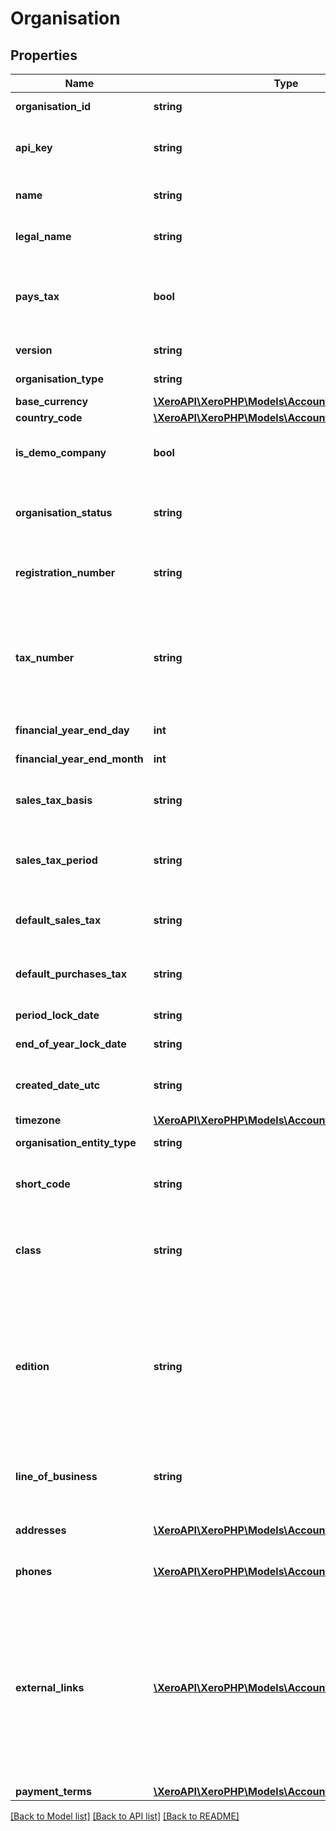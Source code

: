 # Organisation

## Properties
Name | Type | Description | Notes
------------ | ------------- | ------------- | -------------
**organisation_id** | **string** | Unique Xero identifier | [optional] 
**api_key** | **string** | Display a unique key used for Xero-to-Xero transactions | [optional] 
**name** | **string** | Display name of organisation shown in Xero | [optional] 
**legal_name** | **string** | Organisation name shown on Reports | [optional] 
**pays_tax** | **bool** | Boolean to describe if organisation is registered with a local tax authority i.e. true, false | [optional] 
**version** | **string** | See Version Types | [optional] 
**organisation_type** | **string** | Organisation Type | [optional] 
**base_currency** | [**\XeroAPI\XeroPHP\Models\Accounting\CurrencyCode**](CurrencyCode.md) |  | [optional] 
**country_code** | [**\XeroAPI\XeroPHP\Models\Accounting\CountryCode**](CountryCode.md) |  | [optional] 
**is_demo_company** | **bool** | Boolean to describe if organisation is a demo company. | [optional] 
**organisation_status** | **string** | Will be set to ACTIVE if you can connect to organisation via the Xero API | [optional] 
**registration_number** | **string** | Shows for New Zealand, Australian and UK organisations | [optional] 
**tax_number** | **string** | Shown if set. Displays in the Xero UI as Tax File Number (AU), GST Number (NZ), VAT Number (UK) and Tax ID Number (US &amp; Global). | [optional] 
**financial_year_end_day** | **int** | Calendar day e.g. 0-31 | [optional] 
**financial_year_end_month** | **int** | Calendar Month e.g. 1-12 | [optional] 
**sales_tax_basis** | **string** | The accounting basis used for tax returns. See Sales Tax Basis | [optional] 
**sales_tax_period** | **string** | The frequency with which tax returns are processed. See Sales Tax Period | [optional] 
**default_sales_tax** | **string** | The default for LineAmountTypes on sales transactions | [optional] 
**default_purchases_tax** | **string** | The default for LineAmountTypes on purchase transactions | [optional] 
**period_lock_date** | **string** | Shown if set. See lock dates | [optional] 
**end_of_year_lock_date** | **string** | Shown if set. See lock dates | [optional] 
**created_date_utc** | **string** | Timestamp when the organisation was created in Xero | [optional] 
**timezone** | [**\XeroAPI\XeroPHP\Models\Accounting\TimeZone**](TimeZone.md) |  | [optional] 
**organisation_entity_type** | **string** | Organisation Type | [optional] 
**short_code** | **string** | A unique identifier for the organisation. Potential uses. | [optional] 
**class** | **string** | Organisation Classes describe which plan the Xero organisation is on (e.g. DEMO, TRIAL, PREMIUM) | [optional] 
**edition** | **string** | BUSINESS or PARTNER. Partner edition organisations are sold exclusively through accounting partners and have restricted functionality (e.g. no access to invoicing) | [optional] 
**line_of_business** | **string** | Description of business type as defined in Organisation settings | [optional] 
**addresses** | [**\XeroAPI\XeroPHP\Models\Accounting\Address[]**](Address.md) | Address details for organisation – see Addresses | [optional] 
**phones** | [**\XeroAPI\XeroPHP\Models\Accounting\Phone[]**](Phone.md) | Phones details for organisation – see Phones | [optional] 
**external_links** | [**\XeroAPI\XeroPHP\Models\Accounting\ExternalLink[]**](ExternalLink.md) | Organisation profile links for popular services such as Facebook,Twitter, GooglePlus and LinkedIn. You can also add link to your website here. Shown if Organisation settings  is updated in Xero. See ExternalLinks below | [optional] 
**payment_terms** | [**\XeroAPI\XeroPHP\Models\Accounting\PaymentTerm**](PaymentTerm.md) |  | [optional] 

[[Back to Model list]](../README.md#documentation-for-models) [[Back to API list]](../README.md#documentation-for-api-endpoints) [[Back to README]](../README.md)


